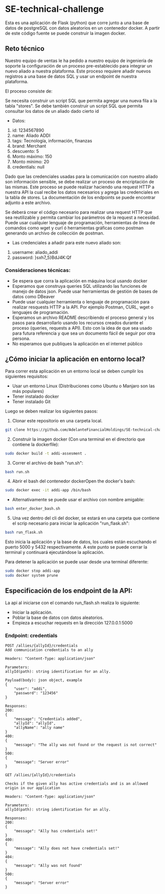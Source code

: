 # SE-technical-challenge
Esta es una aplicación de Flask (python) que corre junto a una base de datos de postgreSQL con datos aleatorios en un contenedor docker.
A partir de este código fuente se puede construir la imagen docker.
## Reto técnico
Nuestro equipo de ventas le ha pedido a nuestro equipo de ingeniería de soporte la configuración de un proceso pre-establecido para integrar un nuevo aliado a nuestra plataforma. Este proceso requiere añadir nuevos registros a una base de datos SQL y usar un endpoint de nuestra plataforma.   

El proceso consiste de:  

Se necesita construir un script SQL que permita agregar una nueva fila a la tabla "stores". Se debe también construir un script SQL que permita consultar los datos de un aliado dado cierto id

 - Datos:
  1. id: 1234567890
  2. name: Aliado ADDI
  3. tags: Tecnología, información, finanzas
  4. brand: Merchant
  5. descuento: 5
  6. Monto máximo: 150
  7. Monto mínimo: 20
  8. credentials: null

Dado que las credenciales usadas para la comunicación con nuestro aliado son información sensible, se debe realizar un proceso de encriptación de las mismas. Este proceso se puede realizar haciendo una request HTTP a nuestra API la cual recibe los datos necesarios y agrega las credenciales en la tabla de stores. La documentación de los endpoints se puede encontrar adjunto a este archivo.

Se deberá crear el código necesario para realizar una request HTTP que sea reutilizable y permita cambiar los parámetros de la request a necesidad. Puede usar cualquier lenguaje de programación, herramientas de línea de comandos como wget y curl ó herramientas gráficas como postman generando un archivo de collección de postman.
 - Las credenciales a añadir para este nuevo aliado son:
  1. username: aliado_addi
  2. password: }sxh7_5}BdJ4K:Qf

### Consideraciones técnicas:
* Se espera que corra la aplicación en máquina local usando docker
* Esperamos que construya queries SQL utilizando las funciones de manejo de datos json. Puede usar herramientas de gestión de bases de datos como DBeaver
* Puede usar cualquier herramienta o lenguaje de programación para realizar resquests HTTP a la API. Por ejemplo Postman, CURL, wget o lenguajes de programación.
* Esperamos un archivo README describiendo el proceso general y los pasos para desarrollarlo usando los recursos creados durante el proceso (queries, requests a API). Esto con la idea de que sea usado para futura referencia y que sea un documento fácil de seguir por otra persona.
* No esperamos que publiques la aplicación en el internet público
  
## ¿Cómo iniciar la aplicación en entorno local?
Para correr esta aplicación en un entorno local se deben cumplir los siguientes requisitos:

- Usar un entorno Linux (Distribuciones como Ubuntu o Manjaro son las más populares)
- Tener instalado docker
- Tener instalado Git

Luego se deben realizar los siguientes pasos:

1. Clonar este repositorio en una carpeta local.

```bash
git clone https://github.com/AdelanteFinancialHoldings/SE-technical-challenge.git
```
2. Construir la imagen docker (Con una terminal en el directorio que contiene la dockerfile):
```bash
sudo docker build -t addi-assesment .  
```
3. Correr el archivo de bash "run.sh":
```bash
bash run.sh  
```
4. Abrir el bash del contenedor dockerOpen the docker's bash:  
```bash
sudo docker exec -it addi-app /bin/bash  
```
* Alternativamente se puede usar el archivo con nombre amigable:  
```bash
bash enter_docker_bash.sh  
```
5. Una vez dentro del cli del docker, se estará en una carpeta que contiene el scrip necesario para iniciar la aplicación "run_flask.sh":  
```bash
bash run_flask.sh  
```

Esto inicia la aplicación y la base de datos, los cuales están escuchando el puerto 5000 y 5432 respectivamente. A este punto se puede cerrar la terminal y continuará ejecutándose la aplicación.

Para detener la aplicación se puede usar desde una terminal diferente: 
```bash
sudo docker stop addi-app
sudo docker system prune
```


## Especificación de los endpoint de la API:
La api al iniciarse con el comando run_flash.sh realiza lo siguiente:
- Iniciar la aplicación.
- Poblar la base de datos con datos aleatorios.
- Empieza a escuchar requests en la dirección 127.0.0.1:5000
### Endpoint: credentials
```
POST /allies/{allyId}/credentials
Add communication credentials to an ally

Headers: "Content-Type: application/json"

Parameters:
allyId(path): string identification for an ally.

Payload(body): json object, example
{
	"user": "addi",
	"password": "123456"
}

Responses:
200: 
{
	"message": "Credentials added",
	"allyId": "allyId",
	"allyName": "ally name"
}
400:
{
	"message": "The ally was not found or the request is not correct"
}
500:
{
	"message": "Server error"
}
```

```
GET /allies/{allyId}/credentials

Checks if the given ally has active credentials and is an allowed origin in our application

Headers: "Content-Type: application/json"

Parameters:
allyId(path): string identification for an ally.

Responses:
200: 
{
	"message": "Ally has credentials set!"
}
400:
{
	"message": "Ally does not have credentials set!"
}
404:
{
	"message": "Ally was not found"
}
500:
{
	"message": "Server error"
}
```
